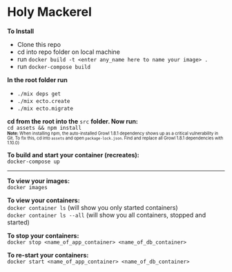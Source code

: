 # Holy Mackerel

**To Install**

* Clone this repo
* cd into repo folder on local machine
* run `docker build -t <enter any_name here to name your image> .`
* run `docker-compose build`

**In the root folder run**
* `./mix deps get`
* `./mix ecto.create`
* `./mix ecto.migrate`

**cd from the root into the** `src` **folder. Now run:**  
`cd assets && npm install`  
<sup><sub>**Note:** When installing npm, the auto-installed Growl 1.8.1 dependency shows up as a critical vulnerability in Git. To fix this, cd into `assets` and open `package-lock.json`.  Find and replace all Growl 1.8.1 dependencies with 1.10.0)</sub></sup>

**To build and start your container (recreates):**  
`docker-compose up`  

___

**To view your images:**  
`docker images`  

**To view your containers:**  
`docker container ls` (will show you only started containers)  
`docker container ls --all` (will show you all containers, stopped and started)  

**To stop your containers:**  
`docker stop <name_of_app_container> <name_of_db_container>`  

**To re-start your containers:**  
`docker start <name_of_app_container> <name_of_db_container>`  
